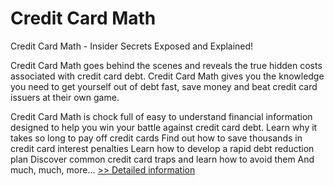 # Credit Card Math
Credit Card Math - Insider Secrets Exposed and Explained!

Credit Card Math goes behind the scenes and reveals the true hidden costs associated with credit card debt. Credit Card Math gives you the knowledge you need to get yourself out of debt fast, save money and beat credit card issuers at their own game.

Credit Card Math is chock full of easy to understand financial information designed to help you win your battle against credit card debt.
Learn why it takes so long to pay off credit cards
Find out how to save thousands in credit card interest penalties
Learn how to develop a rapid debt reduction plan
Discover common credit card traps and learn how to avoid them
And much, much, more...
[>> Detailed information](https://secure.shareit.com/shareit/product.html?productid=300650407&affiliateid=200057808)